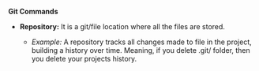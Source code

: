 
**Git Commands**

- **Repository:** It is a git/file location where all the files are stored.

	- _Example:_ A repository tracks all changes made to file in the project, building a history over time. Meaning, if you delete .git/ folder, then you delete your projects history.


